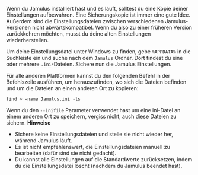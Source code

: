 <!-- HINWEIS: Dies muss sowohl für Client und Server als auch für alle Betriebssysteme gelten -->

Wenn du Jamulus installiert hast und es läuft, solltest du eine Kopie deiner Einstellungen aufbewahren. Eine Sicherungskopie ist immer eine gute Idee. Außerdem sind die Einstellungsdateien zwischen verschiedenen Jamulus-Versionen nicht abwärtskompatibel. Wenn du also zu einer früheren Version zurückkehren möchten, musst du deine alten Einstellungen wiederherstellen.

Um deine Einstellungsdatei unter Windows zu finden, gebe `%APPDATA%` in die Suchleiste ein und suche nach dem `Jamulus` Ordner. Dort findest du eine oder mehrere `.ini`-Dateien. Sichere nun die Jamulus Einstellungen.

Für alle anderen Plattformen kannst du den folgenden Befehl in der Befehlszeile ausführen, um herauszufinden, wo sich die Dateien befinden und um die Dateien an einen anderen Ort zu kopieren:

`find ~ -name Jamulus.ini -ls`

Wenn du den `--inifile` Parameter verwendet hast um eine ini-Datei an einem anderen Ort zu speichern, vergiss nicht, auch diese Dateien zu sichern. **Hinweise**

* Sichere keine Einstellungsdateien und stelle sie nicht wieder her, während Jamulus läuft.
* Es ist nicht empfehlenswert, die Einstellungsdateien manuell zu bearbeiten (dafür sind sie nicht gedacht).
* Du kannst alle Einstellungen auf die Standardwerte zurücksetzen, indem du die Einstellungsdatei löscht (nachdem du Jamulus beendet hast).
